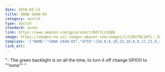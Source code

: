 ```yaml
---
date: 2019-03-11
title: SANA SASW-03 
category: switch
type: Switch
standard: anzac
link: https://www.amazon.com/gp/product/B07JLL5Q8Q
image: https://images-na.ssl-images-amazon.com/images/I/51N17Nca9TL._SL1500_.jpg
template: '{"NAME":"SANA SASW-03","GPIO":[54,0,0,19,23,18,0,0,17,21,0,22,0],"FLAG":0,"BASE":18}' 
link_alt: 
---
```


"- The green backlight is on all the time, to turn it off change GPIO0 to ""none""
"






